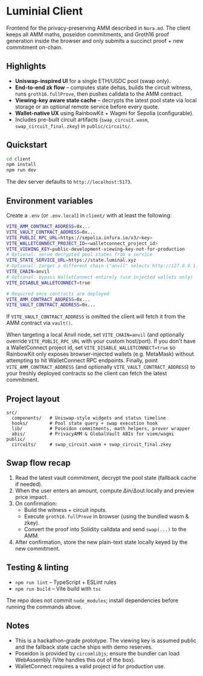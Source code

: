 # Luminial Client

Frontend for the privacy-preserving AMM described in `Nora.md`. The client keeps all AMM maths, poseidon commitments, and Groth16 proof generation inside the browser and only submits a succinct proof + new commitment on-chain.

## Highlights

- **Uniswap-inspired UI** for a single ETH/USDC pool (swap only).
- **End-to-end zk flow** – computes state deltas, builds the circuit witness, runs `groth16.fullProve`, then pushes calldata to the AMM contract.
- **Viewing-key aware state cache** – decrypts the latest pool state via local storage or an optional remote service before every quote.
- **Wallet-native UX** using RainbowKit + Wagmi for Sepolia (configurable).
- Includes pre-built circuit artifacts (`swap_circuit.wasm`, `swap_circuit_final.zkey`) in `public/circuits/`.

## Quickstart

```bash
cd client
npm install
npm run dev
```

The dev server defaults to `http://localhost:5173`.

## Environment variables

Create a `.env` (or `.env.local`) in `client/` with at least the following:

```bash
VITE_AMM_CONTRACT_ADDRESS=0x...
VITE_VAULT_CONTRACT_ADDRESS=0x...
VITE_PUBLIC_RPC_URL=https://sepolia.infura.io/v3/<key>
VITE_WALLETCONNECT_PROJECT_ID=<walletconnect_project_id>
VITE_VIEWING_KEY=public-development-viewing-key-not-for-production
# Optional: serve decrypted pool states from a service
VITE_STATE_SERVICE_URL=https://state.luminal.xyz
# Optional: target a different chain ("anvil" selects http://127.0.0.1:8545)
VITE_CHAIN=anvil
# Optional: bypass WalletConnect entirely (use injected wallets only)
VITE_DISABLE_WALLETCONNECT=true

# Required once contracts are deployed
VITE_AMM_CONTRACT_ADDRESS=0x...
VITE_VAULT_CONTRACT_ADDRESS=0x...
```

If `VITE_VAULT_CONTRACT_ADDRESS` is omitted the client will fetch it from the AMM contract via `vault()`.

When targeting a local Anvil node, set `VITE_CHAIN=anvil` (and optionally override `VITE_PUBLIC_RPC_URL` with your custom host/port). If you don't have a WalletConnect project id, set `VITE_DISABLE_WALLETCONNECT=true` so RainbowKit only exposes browser-injected wallets (e.g. MetaMask) without attempting to hit WalletConnect RPC endpoints. Finally, point `VITE_AMM_CONTRACT_ADDRESS` (and optionally `VITE_VAULT_CONTRACT_ADDRESS`) to your freshly deployed contracts so the client can fetch the latest commitment.

## Project layout

```
src/
  components/   # Uniswap-style widgets and status timeline
  hooks/        # Pool state query + swap execution hook
  lib/          # Poseidon commitments, math helpers, prover wrapper
  abis/         # PrivacyAMM & GlobalVault ABIs for viem/wagmi
public/
  circuits/     # swap_circuit.wasm + swap_circuit_final.zkey
```

## Swap flow recap

1. Read the latest vault commitment, decrypt the pool state (fallback cache if needed).
2. When the user enters an amount, compute Δin/Δout locally and preview price impact.
3. On confirmation:
   - Build the witness + circuit inputs.
   - Execute `groth16.fullProve` in browser (using the bundled wasm & zkey).
   - Convert the proof into Solidity calldata and send `swap(...)` to the AMM.
4. After confirmation, store the new plain-text state locally keyed by the new commitment.

## Testing & linting

- `npm run lint` – TypeScript + ESLint rules
- `npm run build` – Vite build with `tsc`

The repo does not commit `node_modules`; install dependencies before running the commands above.

## Notes

- This is a hackathon-grade prototype. The viewing key is assumed public and the fallback state cache ships with demo reserves.
- Poseidon is provided by `circomlibjs`; ensure the bundler can load WebAssembly (Vite handles this out of the box).
- WalletConnect requires a valid project id for production use.
